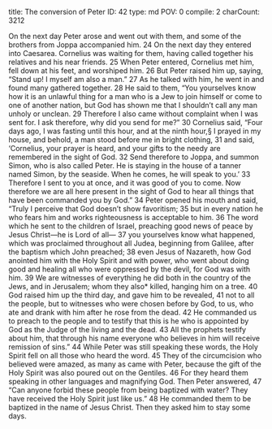 title:          The conversion of Peter
ID:             42
type:           md
POV:            0
compile:        2
charCount:      3212


On the next day Peter arose and went out with them, and some of the brothers from Joppa accompanied him. 24 On the next day they entered into Caesarea. Cornelius was waiting for them, having called together his relatives and his near friends. 25 When Peter entered, Cornelius met him, fell down at his feet, and worshiped him. 26 But Peter raised him up, saying, “Stand up! I myself am also a man.” 27 As he talked with him, he went in and found many gathered together. 28 He said to them, “You yourselves know how it is an unlawful thing for a man who is a Jew to join himself or come to one of another nation, but God has shown me that I shouldn’t call any man unholy or unclean. 29 Therefore I also came without complaint when I was sent for. I ask therefore, why did you send for me?”
30 Cornelius said, “Four days ago, I was fasting until this hour, and at the ninth hour,§ I prayed in my house, and behold, a man stood before me in bright clothing, 31 and said, ‘Cornelius, your prayer is heard, and your gifts to the needy are remembered in the sight of God. 32 Send therefore to Joppa, and summon Simon, who is also called Peter. He is staying in the house of a tanner named Simon, by the seaside. When he comes, he will speak to you.’ 33 Therefore I sent to you at once, and it was good of you to come. Now therefore we are all here present in the sight of God to hear all things that have been commanded you by God.”
34 Peter opened his mouth and said, “Truly I perceive that God doesn’t show favoritism; 35 but in every nation he who fears him and works righteousness is acceptable to him. 36 The word which he sent to the children of Israel, preaching good news of peace by Jesus Christ—he is Lord of all— 37 you yourselves know what happened, which was proclaimed throughout all Judea, beginning from Galilee, after the baptism which John preached; 38 even Jesus of Nazareth, how God anointed him with the Holy Spirit and with power, who went about doing good and healing all who were oppressed by the devil, for God was with him. 39 We are witnesses of everything he did both in the country of the Jews, and in Jerusalem; whom they also* killed, hanging him on a tree. 40 God raised him up the third day, and gave him to be revealed, 41 not to all the people, but to witnesses who were chosen before by God, to us, who ate and drank with him after he rose from the dead. 42 He commanded us to preach to the people and to testify that this is he who is appointed by God as the Judge of the living and the dead. 43 All the prophets testify about him, that through his name everyone who believes in him will receive remission of sins.”
44 While Peter was still speaking these words, the Holy Spirit fell on all those who heard the word. 45 They of the circumcision who believed were amazed, as many as came with Peter, because the gift of the Holy Spirit was also poured out on the Gentiles. 46 For they heard them speaking in other languages and magnifying God.
Then Peter answered, 47 “Can anyone forbid these people from being baptized with water? They have received the Holy Spirit just like us.” 48 He commanded them to be baptized in the name of Jesus Christ. Then they asked him to stay some days. 